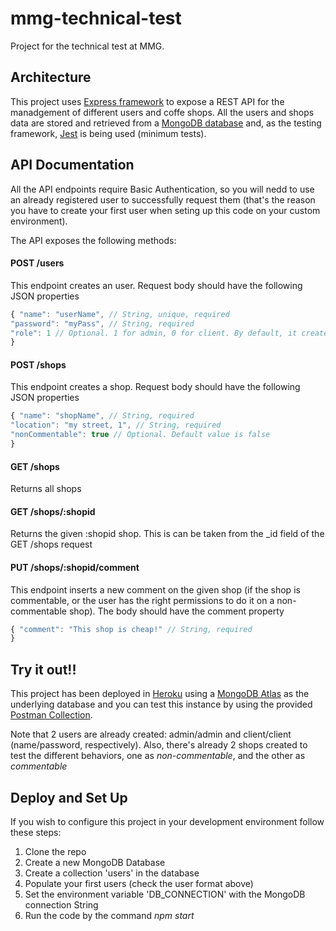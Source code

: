 # mmg-technical-test
Project for the technical test at MMG.

## Architecture
This project uses [Express framework](https://expressjs.com/) to expose a REST API for the manadgement of different users and coffe shops. 
All the users and shops data are stored and retrieved from a [MongoDB database](https://www.mongodb.com/) and, as the testing framework, [Jest](https://jestjs.io/) is being used (minimum tests).

## API Documentation
All the API endpoints require Basic Authentication, so you will nedd to use an already registered user to successfully request them (that's the reason you have to create your first user when seting up this code on your custom environment).

The API exposes the following methods:
#### POST /users
This endpoint creates an user. Request body should have the following JSON properties
```javascript
{ "name": "userName", // String, unique, required
"password": "myPass", // String, required
"role": 1 // Optional. 1 for admin, 0 for client. By default, it creates client users
}
```

#### POST /shops
This endpoint creates a shop. Request body should have the following JSON properties
```javascript
{ "name": "shopName", // String, required
"location": "my street, 1", // String, required
"nonCommentable": true // Optional. Default value is false
}
```

#### GET /shops
Returns all shops

#### GET /shops/:shopid
Returns the given :shopid shop. This is can be taken from the _id field of the GET /shops request

#### PUT /shops/:shopid/comment
This endpoint inserts a new comment on the given shop (if the shop is commentable, or the user has the right permissions to do it on a non-commentable shop). The body should have the comment property
```javascript
{ "comment": "This shop is cheap!" // String, required
}
```

## Try it out!!
This project has been deployed in [Heroku](https://www.heroku.com/) using a [MongoDB Atlas](https://www.mongodb.com/cloud/atlas) as the underlying database and you can test this instance by using the provided [Postman Collection](MMG-TEST.postman_collection.json).

Note that 2 users are already created: admin/admin and client/client (name/password, respectively). Also, there's already 2 shops created to test the different behaviors, one as *non-commentable*, and the other as *commentable*

## Deploy and Set Up
If you wish to configure this project in your development environment follow these steps: 
1. Clone the repo
2. Create a new MongoDB Database
3. Create a collection 'users' in the database
4. Populate your first users (check the user format above)
5. Set the environment variable 'DB_CONNECTION' with the MongoDB connection String
6. Run the code by the command *npm start*

